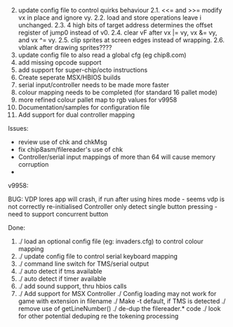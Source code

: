 2. update config file to control quirks behaviour
  2.1.  <<= and >>= modify vx in place and ignore vy.
  2.2.  load and store operations leave i unchanged.
  2.3.  4 high bits of target address determines the offset register of jump0 instead of v0.
  2.4.  clear vF after vx |= vy, vx &= vy, and vx ^= vy.
  2.5.  clip sprites at screen edges instead of wrapping.
  2.6.  vblank after drawing sprites????
4. update config file to also read a global cfg (eg chip8.com)
9. add missing opcode support
10. add support for super-chip/octo instructions
11. Create seperate MSX/HBIOS builds
13. serial input/controller needs to be made more faster
14. colour mapping needs to be completed (for standard 16 pallet mode)
15. more refined colour pallet map to rgb values for v9958
16. Documentation/samples for configuration file
17. Add support for dual controller mapping

Issues:
  * review use of chk and chkMsg
  * fix chip8asm/filereader's use of chk
  * Controller/serial input mappings of more than 64 will cause memory corruption
  *
v9958:


BUG:
  VDP lores app will crash, if run after using hires mode - seems vdp is not correctly re-initialised
  Controller only detect single button pressing - need to support concurrent button


Done:
1. ./ load an optional config file (eg: invaders.cfg) to control colour mapping
3. ./ update config file to control serial keyboard mapping
5. ./ command line switch for TMS/serial output
6. ./ auto detect if tms available
7. ./ auto detect if timer available
8. ./ add sound support, thru hbios calls
12. ./ Add support for MSX Controller
  ./ Config loading may not work for game with extension in filename
  ./ Make -t default, if TMS is detected
  ./ remove use of getLineNumber()
  ./ de-dup the filereader.* code
  ./ look for other potential deduping re the tokening processing
